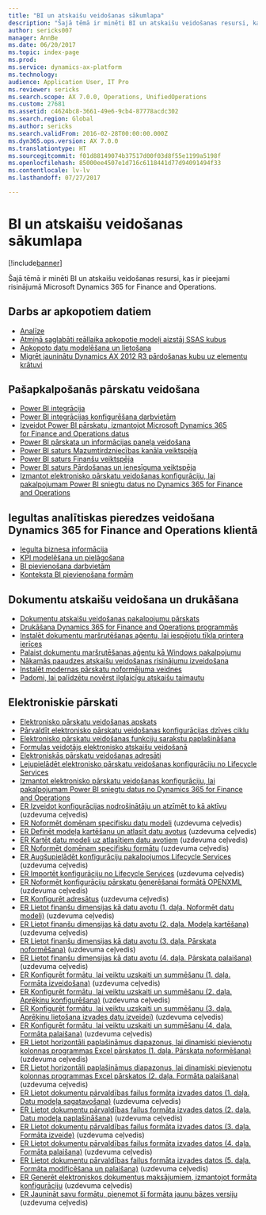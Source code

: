 ```yaml
---
title: "BI un atskaišu veidošanas sākumlapa"
description: "Šajā tēmā ir minēti BI un atskaišu veidošanas resursi, kas ir pieejami risinājumā Microsoft Dynamics 365 for Finance and Operations."
author: sericks007
manager: AnnBe
ms.date: 06/20/2017
ms.topic: index-page
ms.prod: 
ms.service: dynamics-ax-platform
ms.technology: 
audience: Application User, IT Pro
ms.reviewer: sericks
ms.search.scope: AX 7.0.0, Operations, UnifiedOperations
ms.custom: 27681
ms.assetid: c4624bc8-3661-49e6-9cb4-87778acdc302
ms.search.region: Global
ms.author: sericks
ms.search.validFrom: 2016-02-28T00:00:00.000Z
ms.dyn365.ops.version: AX 7.0.0
ms.translationtype: HT
ms.sourcegitcommit: f01d88149074b37517d00f03d8f55e1199a5198f
ms.openlocfilehash: 85000ee4507e1d716c6118441d77d94091494f33
ms.contentlocale: lv-lv
ms.lasthandoff: 07/27/2017

---
```


# <a name="bi-amp-reporting-home-page"></a>BI un atskaišu veidošanas sākumlapa

[!include[banner](../includes/banner.md)]


Šajā tēmā ir minēti BI un atskaišu veidošanas resursi, kas ir pieejami risinājumā Microsoft Dynamics 365 for Finance and Operations. 

<a name="working-with-aggregate-data"></a>Darbs ar apkopotiem datiem
---------------------------

-   [Analīze](analytics.md)
-   [Atmiņā saglabāti reāllaika apkopotie modeļi aizstāj SSAS kubus](..\migration-upgrade\in-memory-real-time-aggregate-models.md)
-   [Apkopoto datu modelēšana un lietošana](model-aggregate-data.md)
-   [Migrēt jauninātu Dynamics AX 2012 R3 pārdošanas kubu uz elementu krātuvi](..\migration-upgrade\migrate-upgraded-cube-entity-store.md)

## <a name="self-service-reporting"></a>Pašapkalpošanās pārskatu veidošana
-   [Power BI integrācija](power-bi-integration.md)
-   [Power BI integrācijas konfigurēšana darbvietām](configure-power-bi-integration.md)
-   [Izveidot Power BI pārskatu, izmantojot Microsoft Dynamics 365 for Finance and Operations datus](create-powerbi-report-data.md)
-   [Power BI pārskata un informācijas paneļa veidošana](create-powerbi-report-dashboard.md)
-   [Power BI saturs Mazumtirdzniecības kanāla veiktspēja](retail-channel-performance-dashboard-power-bi-data.md)
-   [Power BI saturs Finanšu veiktspēja](financial-performance-power-bi-content-pack.md)
-   [Power BI saturs Pārdošanas un ienesīguma veiktspēja](sales-profitability-performance-content-pack.md)
-   [Izmantot elektronisko pārskatu veidošanas konfigurāciju, lai pakalpojumam Power BI sniegtu datus no Dynamics 365 for Finance and Operations](general-electronic-reporting-report-configuration-get-data-powerbi.md)

## <a name="building-embedded-analytical-experiences-in-the-finance-and-operations-client"></a>Iegultas analītiskas pieredzes veidošana Dynamics 365 for Finance and Operations klientā
-   [Iegulta biznesa informācija](analytics.md#embedded-business-intelligence)
-   [KPI modelēšana un pielāgošana](analytics.md#kpi-modeling-and-customization)
-   [BI pievienošana darbvietām](add-bi-workspaces.md)
-   [Konteksta BI pievienošana formām](add-contextual-bi-forms.md)

## <a name="document-reporting-and-printing"></a>Dokumentu atskaišu veidošana un drukāšana
-   [Dokumentu atskaišu veidošanas pakalpojumu pārskats](document-reporting-services.md)
-   [Drukāšana Dynamics 365 for Finance and Operations programmās](print-documents.md)
-   [Instalēt dokumentu maršrutēšanas aģentu, lai iespējotu tīkla printera ierīces](install-document-routing-agent.md)
-   [Palaist dokumentu maršrutēšanas aģentu kā Windows pakalpojumu](run-document-routing-agent-as-windows-service.md)
-   [Nākamās paaudzes atskaišu veidošanas risinājumu izveidošana](create-nextgen-reporting-solutions.md)
-   [Instalēt modernas pārskatu noformējuma veidnes](install-modern-report-design-templates.md)
-   [Padomi, lai palīdzētu novērst ilglaicīgu atskaišu taimautu](prevent-long-running-reports-timing-out.md)

## <a name="electronic-reporting"></a>Elektroniskie pārskati
-   [Elektronisko pārskatu veidošanas apskats](general-electronic-reporting.md)
-   [Pārvaldīt elektronisko pārskatu veidošanas konfigurācijas dzīves ciklu](general-electronic-reporting-manage-configuration-lifecycle.md)
-   [Elektronisko pārskatu veidošanas funkciju sarakstu paplašināšana](general-electronic-reporting-formulas-list-extension.md)
-   [Formulas veidotājs elektronisko atskaišu veidošanā](general-electronic-reporting-formula-designer.md)
-   [Elektroniskās pārskatu veidošanas adresāti](electronic-reporting-destinations.md)
-   [Lejupielādēt elektronisko pārskatu veidošanas konfigurāciju no Lifecycle Services](download-electronic-reporting-configuration-lcs.md)
-   [Izmantot elektronisko pārskatu veidošanas konfigurāciju, lai pakalpojumam Power BI sniegtu datus no Dynamics 365 for Finance and Operations](general-electronic-reporting-report-configuration-get-data-powerbi.md)
-   [ER Izveidot konfigurācijas nodrošinātāju un atzīmēt to kā aktīvu](/dynamics365/unified-operations/do-not-publish/er-configuration-provider-mark-it-active-2016-02) (uzdevuma ceļvedis)
-   [ER Noformēt domēnam specifisku datu modeli](/dynamics365/unified-operations/do-not-publish/er-design-domain-specific-data-model-2016-02-05) (uzdevuma ceļvedis)
-   [ER Definēt modeļa kartēšanu un atlasīt datu avotus](/dynamics365/unified-operations/do-not-publish/er-define-model-mapping-select-data-sources-2016-02-05) (uzdevuma ceļvedis)
-   [ER Kartēt datu modeli uz atlasītiem datu avotiem](/dynamics365/unified-operations/do-not-publish/er-map-data-model-selected-data-sources-2016-02-05) (uzdevuma ceļvedis)
-   [ER Noformēt domēnam specifisku formātu](/dynamics365/unified-operations/do-not-publish/er-design-domain-specific-format-2016-02-05) (uzdevuma ceļvedis)
-   [ER Augšupielādēt konfigurāciju pakalpojumos Lifecycle Services](/dynamics365/unified-operations/dev-itpro/analytics/tasks/er-upload-configuration-into-lifecycle-services) (uzdevuma ceļvedis)
-   [ER Importēt konfigurāciju no Lifecycle Services](/dynamics365/unified-operations/dev-itpro/analytics/tasks/er-import-configuration-lifecycle-services) (uzdevuma ceļvedis)
-   [ER Noformēt konfigurāciju pārskatu ģenerēšanai formātā OPENXML](/dynamics365/unified-operations/dev-itpro/analytics/tasks/er-design-reports-openxml-2016-11) (uzdevuma ceļvedis)
-   [ER Konfigurēt adresātus](/dynamics365/unified-operations/do-not-publish/er-destinations-2016-05) (uzdevuma ceļvedis)
-   [ER Lietot finanšu dimensijas kā datu avotu (1. daļa. Noformēt datu modeli)](/dynamics365/unified-operations/dev-itpro/analytics/tasks/er-financial-dimensions-data-source-1) (uzdevuma ceļvedis)
-   [ER Lietot finanšu dimensijas kā datu avotu (2. daļa. Modeļa kartēšana)](/dynamics365/unified-operations/dev-itpro/analytics/tasks/er-financial-dimensions-data-source-2) (uzdevuma ceļvedis)
-   [ER Lietot finanšu dimensijas kā datu avotu (3. daļa. Pārskata noformēšana)](/dynamics365/unified-operations/dev-itpro/analytics/tasks/er-financial-dimensions-data-source-3) (uzdevuma ceļvedis)
-   [ER Lietot finanšu dimensijas kā datu avotu (4. daļa. Pārskata palaišana)](/dynamics365/unified-operations/dev-itpro/analytics/tasks/er-financial-dimensions-data-source-4) (uzdevuma ceļvedis)
-   [ER Konfigurēt formātu, lai veiktu uzskaiti un summēšanu (1. daļa. Formāta izveidošana)](/dynamics365/unified-operations/dev-itpro/analytics/tasks/er-format-counting-summing-1) (uzdevuma ceļvedis)
-   [ER Konfigurēt formātu, lai veiktu uzskaiti un summēšanu (2. daļa. Aprēķinu konfigurēšana)](/dynamics365/unified-operations/dev-itpro/analytics/tasks/er-format-counting-summing-2) (uzdevuma ceļvedis)
-   [ER Konfigurēt formātu, lai veiktu uzskaiti un summēšanu (3. daļa. Aprēķinu lietošana izvades datu izveidei)](/dynamics365/unified-operations/dev-itpro/analytics/tasks/er-format-counting-summing-3) (uzdevuma ceļvedis)
-   [ER Konfigurēt formātu, lai veiktu uzskaiti un summēšanu (4. daļa. Formāta palaišana)](/dynamics365/unified-operations/dev-itpro/analytics/tasks/er-format-counting-summing-4) (uzdevuma ceļvedis)
-   [ER Lietot horizontāli paplašināmus diapazonus, lai dinamiski pievienotu kolonnas programmas Excel pārskatos (1. daļa. Pārskata noformēšana)](/dynamics365/unified-operations/dev-itpro/analytics/tasks/er-horizontal-1) (uzdevuma ceļvedis)
-   [ER Lietot horizontāli paplašināmus diapazonus, lai dinamiski pievienotu kolonnas programmas Excel pārskatos (2. daļa. Formāta palaišana)](/dynamics365/unified-operations/dev-itpro/analytics/tasks/er-horizontal-2) (uzdevuma ceļvedis)
-   [ER Lietot dokumentu pārvaldības failus formāta izvades datos (1. daļa. Datu modeļa sagatavošana)](/dynamics365/unified-operations/dev-itpro/analytics/tasks/er-document-management-files-1) (uzdevuma ceļvedis)
-   [ER Lietot dokumentu pārvaldības failus formāta izvades datos (2. daļa. Datu modeļa paplašināšana)](/dynamics365/unified-operations/dev-itpro/analytics/tasks/er-document-management-files-2) (uzdevuma ceļvedis)
-   [ER Lietot dokumentu pārvaldības failus formāta izvades datos (3. daļa. Formāta izveide)](/dynamics365/unified-operations/dev-itpro/analytics/tasks/er-document-management-files-3) (uzdevuma ceļvedis)
-   [ER Lietot dokumentu pārvaldības failus formāta izvades datos (4. daļa. Formāta palaišana)](/dynamics365/unified-operations/dev-itpro/analytics/tasks/er-document-management-files-4) (uzdevuma ceļvedis)
-   [ER Lietot dokumentu pārvaldības failus formāta izvades datos (5. daļa. Formāta modificēšana un palaišana)](/dynamics365/unified-operations/dev-itpro/analytics/tasks/er-document-management-files-5) (uzdevuma ceļvedis)
-   [ER Ģenerēt elektroniskos dokumentus maksājumiem, izmantojot formāta konfigurāciju](/dynamics365/unified-operations/dev-itpro/analytics/tasks/er-electronic-payments) (uzdevuma ceļvedis)
-   [ER Jaunināt savu formātu, pieņemot šī formāta jaunu bāzes versiju](/dynamics365/unified-operations/do-not-publish/er-upgrade-format--2016-05) (uzdevuma ceļvedis)







